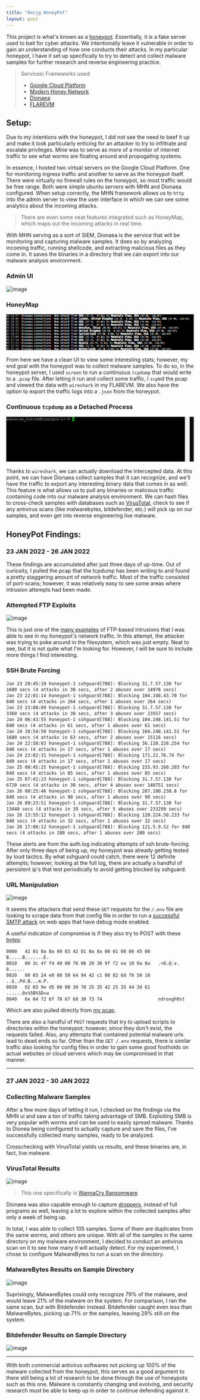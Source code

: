 ```yaml
---
title: "0xcjg HoneyPot"
layout: post
---
```


This project is what's known as a [honeypot]. Essentially, it is a fake server used to bait for cyber attacks. We intentionally leave it vulnerable in order to gain an understanding of how one conducts their attacks. In my particular honeypot, I have it set up specifically to try to detect and collect malware samples for further research and reverse engineering practice.
> Services\ Frameworks used:
> * [Google Cloud Platform] 
> * [Modern Honey Network]
> * [Dionaea]
> * [FLAREVM]

## Setup:

Due to my intentions with the honeypot, I did not see the need to beef it up and make it look particularly enticing for an attacker to try to infiltrate and escalate privileges. Mine was to serve as more of a monitor of internet traffic to see what worms are floating around and propogating systems.

In essence, I hosted two virtual servers on the Google Cloud Platform. One for monitoring ingress traffic and another to serve as the honeypot itself. There were virtually no firewall rules on the honeypot, so most traffic would be free range. Both were simple ubuntu servers with MHN and Dionaea configured. When setup correctly, the MHN framework allows us to `http` into the admin server to view the user interface in which we can see some analytics about the incoming attacks.
> There are even some neat features integrated such as HoneyMap, which maps out the incoming attacks in real time.

With MHN serving as a sort of SIEM, Dionaea is the service that will be monitoring and capturing malware samples. It does so by analyzing incoming traffic, running shellcode, and extracting malicious files as they come in. It saves the binaries in a directory that we can export into our malware analysis environment.

### Admin UI
![image](https://user-images.githubusercontent.com/66766340/150939244-6b87e92f-8efe-4327-a853-8e4b5c22f04e.png)

### HoneyMap
![HoneyMap](/assets/honeymap.gif)

From here we have a clean UI to view some interesting stats; however, my end goal with the honeypot was to collect malware samples. To do so, in the honeypot server, I used `screen` to run a continuous `tcpdump` that would write to a `.pcap` file. After letting it run and collect some traffic, I `scp`ed the pcap and viewed the data with `wireshark` in my FLAREVM. We also have the option to export the traffic logs into a `.json` from the honeypot.

### Continuous `tcpdump` as a Detached Process
![tcpDump](/assets/tcpdump.gif)

Thanks to `wireshark`, we can actually download the intercepted data. At this point, we can have Dionaea collect samples that it can recognize, and we'll have the traffic to export any interesting binary data that comes in as well. This feature is what allows us to pull any binaries or malicious traffic containing code into our malware analysis environment. We can hash files to cross-check samples with databases such as [VirusTotal], check to see if any antivirus scans (like malwarebytes, bitdefender, etc.) will pick up on our samples, and even get into reverse engineering live malware.

## HoneyPot Findings:

### 23 JAN 2022 - 26 JAN 2022

These findings are accumulated after just three days of up-time. Out of curiosity, I pulled the pcap that the tcpdump has been writing to and found a pretty staggering amount of network traffic. Most of the traffic consisted of port-scans; however, it was relatively easy to see some areas where intrusion attempts had been made.

### Attempted FTP Exploits
![image](https://user-images.githubusercontent.com/66766340/151256295-151edc01-b39d-446e-8fb7-38d7dff7eaee.png)

This is just one of the [many examples] of FTP-based intrusions that I was able to see in my honeypot's network traffic. In this attempt, the attacker was trying to poke around in the filesystem, which was just empty. Neat to see, but it is not quite what I'm looking for. However, I will be sure to include more things I find interesting.

### SSH Brute Forcing
```
Jan 23 20:45:10 honeypot-1 sshguard[788]: Blocking 31.7.57.130 for 1680 secs (4 attacks in 38 secs, after 2 abuses over 14978 secs)
Jan 23 22:01:14 honeypot-1 sshguard[788]: Blocking 104.248.43.70 for 840 secs (4 attacks in 264 secs, after 1 abuses over 264 secs)
Jan 23 23:08:09 honeypot-1 sshguard[788]: Blocking 31.7.57.130 for 3360 secs (4 attacks in 38 secs, after 3 abuses over 23557 secs)
Jan 24 06:43:55 honeypot-1 sshguard[788]: Blocking 104.248.141.51 for 840 secs (4 attacks in 61 secs, after 1 abuses over 61 secs)
Jan 24 10:54:50 honeypot-1 sshguard[788]: Blocking 104.248.141.51 for 1680 secs (4 attacks in 63 secs, after 2 abuses over 15116 secs)
Jan 24 22:58:03 honeypot-1 sshguard[788]: Blocking 36.110.228.254 for 840 secs (4 attacks in 17 secs, after 1 abuses over 17 secs)
Jan 24 23:02:31 honeypot-1 sshguard[788]: Blocking 171.22.76.74 for 840 secs (4 attacks in 17 secs, after 1 abuses over 17 secs)
Jan 25 00:45:25 honeypot-1 sshguard[788]: Blocking 155.93.160.203 for 840 secs (4 attacks in 85 secs, after 1 abuses over 85 secs)
Jan 25 07:41:23 honeypot-1 sshguard[788]: Blocking 31.7.57.130 for 6720 secs (4 attacks in 38 secs, after 4 abuses over 140751 secs)
Jan 26 08:25:46 honeypot-1 sshguard[788]: Blocking 207.180.238.8 for 840 secs (4 attacks in 90 secs, after 1 abuses over 90 secs)
Jan 26 09:23:51 honeypot-1 sshguard[788]: Blocking 31.7.57.130 for 13440 secs (4 attacks in 39 secs, after 5 abuses over 233299 secs)
Jan 26 13:55:12 honeypot-1 sshguard[788]: Blocking 120.224.50.233 for 840 secs (4 attacks in 32 secs, after 1 abuses over 32 secs)
Jan 26 17:08:12 honeypot-1 sshguard[788]: Blocking 121.5.9.52 for 840 secs (4 attacks in 280 secs, after 1 abuses over 280 secs)
```

These alerts are from the auth.log indicating attempts of ssh brute-forcing. After only three days of being up, my honeypot was already getting tested by loud tactics. By what sshguard could catch, there were 12 definite attempts; however, looking at the full log, there are actually a handful of persistent ip's that test periodically to avoid getting blocked by sshguard. 

### URL Manipulation
![image](https://user-images.githubusercontent.com/66766340/151514217-6aa829d3-796a-4493-80bf-76924a48fb81.png)

It seems the attackers that send these `GET` requests for the `/.env` file are looking to scrape data from that config file in order to run a [successful SMTP attack] on web apps that have debug mode enabled.

A useful indication of compromise is if they also try to POST with these [bytes]:
```
0000   42 01 0a 8a 00 03 42 01 0a 8a 00 01 08 00 45 00   B.....B.......E.
0010   00 3c 4f f4 40 00 76 06 20 38 9f f2 ea 10 0a 8a   .<O.@.v. 8......
0020   00 03 24 e0 00 50 64 94 42 c1 00 82 6d f0 50 18   ..$..Pd.B...m.P.
0030   02 03 9e d5 00 00 30 78 25 35 42 25 35 44 3d 61   ......0x%5B%5D=a
0040   6e 64 72 6f 78 67 68 30 73 74                     ndroxgh0st
```
Which are also pulled directly from [my pcap].

There are also a handful of `POST` requests that try to upload scripts to directories within the honeypot; however, since they don't exist, the requests failed. Also, any attempts that contained potential malware urls lead to dead ends so far. Other than the `GET /.env` requests, there is similar traffic also looking for config files in order to gain some good footholds on actual websites or cloud servers which may be compromised in that manner.

---

### 27 JAN 2022 - 30 JAN 2022

### Collecting Malware Samples

After a few more days of letting it run, I checked on the findings via the MHN ui and saw a ton of traffic taking advantage of SMB. Exploiting SMB is very popular with worms and can be used to easily spread malware. Thanks to Dionea being configured to actually capture and save the files, I've successfully collected many samples, ready to be analyzed.

Crosschecking with VirusTotal yields us results, and these binaries are, in fact, live malware.

### VirusTotal Results
![image](https://user-images.githubusercontent.com/66766340/151722579-cbd391ca-5a1c-42c3-b5ee-cc0407e240a8.png)
> This one specifically is [WannaCry Ransomware].

Dionaea was also capable enough to capture [droppers], instead of full programs as well, leaving a lot to explore within the collected samples after only a week of being up. 

In total, I was able to collect 105 samples. Some of them are duplicates from the same worms, and others are unique. With all of the samples in the same directory on my malware environment, I decided to conduct an antivirus scan on it to see how many it will actually detect. For my experiment, I chose to configure MalwareBytes to run a scan on the directory.

### MalwareBytes Results on Sample Directory
![image](https://user-images.githubusercontent.com/66766340/151770470-c7c899b8-69a9-403c-aa06-2392743c45ec.png)

Suprisingly, MalwareBytes could only recognize 79% of the malware, and would leave 21% of the malware on the system. For comparison, I ran the same scan, but with Bitdefender instead. Bitdefender caught even less than MalwareBytes, picking up 71% or the samples, leaving 29% still on the system.

### Bitdefender Results on Sample Directory
![image](https://user-images.githubusercontent.com/66766340/151780585-2fe34a1d-e2d1-4745-9280-afc492b757c2.png)

---

With both commercial antivirus softwares not picking up 100% of the malware collected from the honeypot, this serves as a good argument to there still being a lot of research to be done through the use of honeypots such as this one. Malware is constantly changing and evolving, and security research must be able to keep up in order to continue defending against it.

[honeypot]: https://blog.malwarebytes.com/101/2021/05/what-is-a-honeypot-how-they-are-used-in-cybersecurity/
[Modern Honey Network]: https://github.com/pwnlandia/mhn
[Google Cloud Platform]: https://cloud.google.com/free/
[Dionaea]: https://dionaea.readthedocs.io/en/latest/
[FLAREVM]: https://github.com/mandiant/flare-vm
[VirusTotal]: https://www.virustotal.com/gui/home/url
[many examples]: https://github.com/colton-gabertan/xcjg-honeypot/blob/Index/honeypotFindings/ftp.pcap
[successful SMTP attack]: https://thedfirreport.com/2021/02/28/laravel-debug-leaking-secrets/
[bytes]: https://security.stackexchange.com/questions/255881/what-does-a-post-like-0x5b5d-somename-try-to-achieve
[my pcap]: https://github.com/colton-gabertan/xcjg-honeypot/blob/Index/honeypotFindings/http.pcap
[WannaCry Ransomware]: https://www.malwarebytes.com/wannacry
[droppers]: https://resources.infosecinstitute.com/topic/malware-spotlight-droppers/

